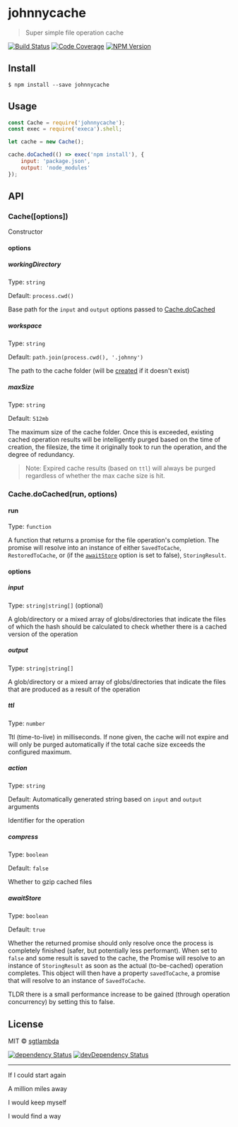 # johnnycache

> Super simple file operation cache

[![Build Status][travis-image]][travis-url]
[![Code Coverage][coveralls-image]][coveralls-url]
[![NPM Version][npm-image]][npm-url]

## Install

```
$ npm install --save johnnycache
```


## Usage

```js
const Cache = require('johnnycache');
const exec = require('execa').shell;

let cache = new Cache();

cache.doCached(() => exec('npm install'), {
    input: 'package.json',
    output: 'node_modules'
});

```


## API

### Cache([options])

Constructor

#### options

##### workingDirectory

Type: `string`

Default: `process.cwd()`

Base path for the `input` and `output` options passed to [Cache.doCached](#cachedocachedrun-options)

##### workspace

Type: `string`  

Default: `path.join(process.cwd(), '.johnny')`

The path to the cache folder (will be [created](https://github.com/substack/node-mkdirp) if it doesn't exist)

##### maxSize

Type: `string`

Default: `512mb`

The maximum size of the cache folder. Once this is exceeded, existing cached operation results will be intelligently purged based on the time of creation, the filesize, the time it originally took to run the operation, and the degree of redundancy. 
> Note: Expired cache results (based on `ttl`) will always be purged regardless of whether the max cache size is hit.

### Cache.doCached(run, options)

#### run

Type: `function`

A function that returns a promise for the file operation's completion. The promise will resolve into an instance of either `SavedToCache`, `RestoredToCache`, or (if the [`awaitStore`](#awaitstore) option is set to false), `StoringResult`.

#### options

##### input

Type: `string|string[]` (optional)

A glob/directory or a mixed array of globs/directories that indicate the files of which the hash should be calculated to check whether there is a cached version of the operation

##### output

Type: `string|string[]`

A glob/directory or a mixed array of globs/directories that indicate the files that are produced as a result of the operation

##### ttl

Type: `number`

Ttl (time-to-live) in milliseconds. If none given, the cache will not expire and will only be purged automatically if the total cache size exceeds the configured maximum.

##### action

Type: `string`

Default: Automatically generated string based on `input` and `output` arguments

Identifier for the operation

##### compress

Type: `boolean`

Default: `false`

Whether to gzip cached files

##### awaitStore

Type: `boolean`

Default: `true`

Whether the returned promise should only resolve once the process is completely finished (safer, but potentially less performant). When set to `false` and some result is saved to the cache, the Promise will resolve to an instance of `StoringResult` as soon as the actual (to-be-cached) operation completes. This object will then have a property `savedToCache`, a promise that will resolve to an instance of `SavedToCache`.

TLDR there is a small performance increase to be gained (through operation concurrency) by setting this to false.

## License

MIT © [sgtlambda](http://github.com/sgtlambda)

[![dependency Status][david-image]][david-url]
[![devDependency Status][david-dev-image]][david-dev-url]

[travis-image]: https://img.shields.io/travis/sgtlambda/johnnycache.svg?style=flat-square
[travis-url]: https://travis-ci.org/sgtlambda/johnnycache

[codeclimate-image]: https://img.shields.io/codeclimate/github/sgtlambda/johnnycache.svg?style=flat-square
[codeclimate-url]: https://codeclimate.com/github/sgtlambda/johnnycache

[david-image]: https://img.shields.io/david/sgtlambda/johnnycache.svg?style=flat-square
[david-url]: https://david-dm.org/sgtlambda/johnnycache

[david-dev-image]: https://img.shields.io/david/dev/sgtlambda/johnnycache.svg?style=flat-square
[david-dev-url]: https://david-dm.org/sgtlambda/johnnycache#info=devDependencies

[coveralls-image]: https://img.shields.io/coveralls/sgtlambda/johnnycache.svg?style=flat-square
[coveralls-url]: https://coveralls.io/r/sgtlambda/johnnycache

[npm-image]: https://img.shields.io/npm/v/johnnycache.svg?style=flat-square
[npm-url]: https://www.npmjs.com/package/johnnycache


---

If I could start again 

A million miles away 

I would keep myself 

I would find a way
